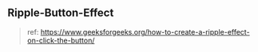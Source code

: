 ## Ripple-Button-Effect
> ref: https://www.geeksforgeeks.org/how-to-create-a-ripple-effect-on-click-the-button/
